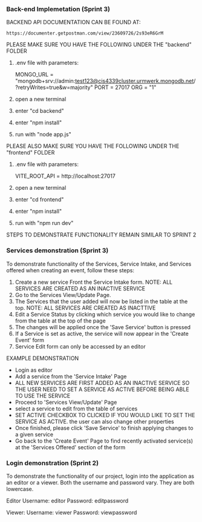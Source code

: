 ###  Back-end Implemetation (Sprint 3)


BACKEND API DOCUMENTATION CAN BE FOUND AT:

    https://documenter.getpostman.com/view/23609726/2s93eR6GrM


PLEASE MAKE SURE YOU HAVE THE FOLLOWING UNDER THE "backend" FOLDER

1. .env file with parameters: 

    MONGO_URL = "mongodb+srv://admin:test123@cis4339cluster.urmwerk.mongodb.net/?retryWrites=true&w=majority"
    PORT = 27017
    ORG = "1"

2. open a new terminal
3. enter "cd backend"
4. enter "npm install"
5. run with "node app.js"

PLEASE ALSO MAKE SURE YOU HAVE THE FOLLOWING UNDER THE "frontend" FOLDER

1. .env file with parameters:

    VITE_ROOT_API = http://localhost:27017

2. open a new terminal
3. enter "cd frontend"
4. enter "npm install"
5. run with "npm run dev"




STEPS TO DEMONSTRATE FUNCTIONALITY REMAIN SIMILAR TO SPRINT 2

### Services demonstration (Sprint 3)
To demonstrate functionality of the Services, Service Intake, and Services offered when creating an event, follow these steps:

1. Create a new service Front the Service Intake form. NOTE: ALL SERVICES ARE CREATED AS AN INACTIVE SERVICE
2. Go to the Services View/Update Page.
3. The Services that the user added will now be listed in the table at the top. NOTE: ALL SERVICES ARE CREATED AS INACTTIVE
4. Edit a Service Status by clicking which service you would like to change from the table at the top of the page
5. The changes will be applied once the 'Save Service' button is pressed
6. If a Service is set as active, the service will now appear in the 'Create Event' form
7. Service Edit form can only be accessed by an editor

EXAMPLE DEMONSTRATION
- Login as editor
- Add a service from the 'Service Intake' Page
- ALL NEW SERVICES ARE FIRST ADDED AS AN INACTIVE SERVICE SO THE USER NEED TO SET A SERVICE AS ACTIVE BEFORE BEING ABLE TO USE THE SERVICE
- Proceed to 'Services View/Update' Page
- select a service to edit from the table of services
- SET ACTIVE CHECKBOX TO CLICKED IF YOU WOULD LIKE TO SET THE SERVICE AS ACTIVE. the user can also change other properties
- Once finished, please click 'Save Service' to finish applying changes to a given service
- Go back to the 'Create Event' Page to find recently activated service(s) at the 'Services Offered' section of the form




### Login demonstration (Sprint 2)
To demonstrate the functionality of our project, login into the application as an editor or a viewer. Both the username and password vary. They are both lowercase.

Editor
Username: editor 
Password: editpassword

Viewer:
Username: viewer
Password: viewpassword